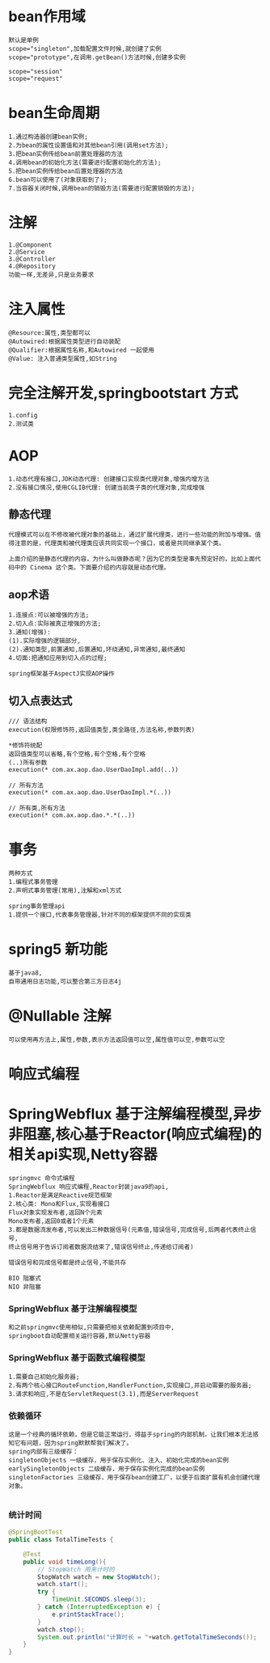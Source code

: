# bean作用域

```text
默认是单例
scope="singleton",加载配置文件时候,就创建了实例
scope="prototype",在调用.getBean()方法时候,创建多实例

scope="session"
scope="request"
```

# bean生命周期

```text
1.通过构造器创建bean实例;
2.为bean的属性设置值和对其他bean引用(调用set方法);
3.把bean实例传给bean前置处理器的方法
4.调用bean的初始化方法(需要进行配置初始化的方法);
5.把bean实例传给bean后置处理器的方法
6.bean可以使用了(对象获取到了);
7.当容器关闭时候,调用bean的销毁方法(需要进行配置销毁的方法);
```

# 注解

```text
1.@Component
2.@Service
3.@Controller
4.@Repository
功能一样,无差异,只是业务要求
```

# 注入属性

```text
@Resource:属性,类型都可以
@Autowired:根据属性类型进行自动装配
@Qualifier:根据属性名称,和Autowired 一起使用
@Value: 注入普通类型属性,如String
```

# 完全注解开发,springbootstart 方式

```text
1.config
2.测试类
```

# AOP

```text
1.动态代理有接口,JDK动态代理: 创建接口实现类代理对象,增强内增方法
2.没有接口情况,使用CGLIB代理: 创建当前类子类的代理对象,完成增强

```

## 静态代理

```text
代理模式可以在不修改被代理对象的基础上，通过扩展代理类，进行一些功能的附加与增强。值得注意的是，代理类和被代理类应该共同实现一个接口，或者是共同继承某个类。

上面介绍的是静态代理的内容，为什么叫做静态呢？因为它的类型是事先预定好的，比如上面代码中的 Cinema 这个类。下面要介绍的内容就是动态代理。
```

## aop术语

```text
1.连接点:可以被增强的方法;
2.切入点:实际被真正增强的方法;
3.通知(增强):
(1).实际增强的逻辑部分,
(2).通知类型,前置通知,后置通知,环绕通知,异常通知,最终通知
4.切面:把通知应用到切入点的过程;
```

```text
spring框架基于AspectJ实现AOP操作

```

## 切入点表达式

```text
/// 语法结构
execution(权限修饰符,返回值类型,类全路径,方法名称,参数列表)

*修饰符统配
返回值类型可以省略,有个空格,有个空格,有个空格
(..)所有参数
execution(* com.ax.aop.dao.UserDaoImpl.add(..))

// 所有方法
execution(* com.ax.aop.dao.UserDaoImpl.*(..))

// 所有类,所有方法
execution(* com.ax.aop.dao.*.*(..))
```

# 事务

```text
两种方式
1.编程式事务管理
2.声明式事务管理(常用),注解和xml方式

spring事务管理api
1.提供一个接口,代表事务管理器,针对不同的框架提供不同的实现类
```

# spring5 新功能

```text
基于java8,
自带通用日志功能,可以整合第三方日志4j
```

# @Nullable 注解

```text
可以使用再方法上,属性,参数,表示方法返回值可以空,属性值可以空,参数可以空
```

# 响应式编程

# SpringWebflux 基于注解编程模型,异步非阻塞,核心基于Reactor(响应式编程)的相关api实现,Netty容器

```text
springmvc 命令式编程
SpringWebflux 响应式编程,Reactor封装java9的api,
1.Reactor是满足Reactive规范框架
2.核心类: Mono和Flux,实现看接口
Flux对象实现发布者,返回N个元素
Mono发布者,返回0或者1个元素
3.都是数据流发布者,可以发出三种数据信号(元素值,错误信号,完成信号,后两者代表终止信号,
终止信号用于告诉订阅者数据流结束了,错误信号终止,传递给订阅者)
```

```text
错误信号和完成信号都是终止信号,不能共存
```

```text
BIO 阻塞式
NIO 非阻塞
```

### SpringWebflux 基于注解编程模型

```text
和之前springmvc使用相似,只需要把相关依赖配置到项目中,
springboot自动配置相关运行容器,默认Netty容器
```

### SpringWebflux 基于函数式编程模型

```text
1.需要自己初始化服务器;
2.有两个核心接口RouteFunction,HandlerFunction,实现接口,并启动需要的服务器;
3.请求和响应,不是在ServletRequest(3.1),而是ServerRequest

```
### 依赖循环

```text
这是一个经典的循环依赖，但是它能正常运行，得益于spring的内部机制，让我们根本无法感知它有问题，因为spring默默帮我们解决了。
spring内部有三级缓存：
singletonObjects 一级缓存，用于保存实例化、注入、初始化完成的bean实例
earlySingletonObjects 二级缓存，用于保存实例化完成的bean实例
singletonFactories 三级缓存，用于保存bean创建工厂，以便于后面扩展有机会创建代理对象。


```

### 统计时间
```java
@SpringBootTest
public class TotalTimeTests {

    @Test
    public void timeLong(){
        // StopWatch 用来计时的
        StopWatch watch = new StopWatch();
        watch.start();
        try {
            TimeUnit.SECONDS.sleep(3);
        } catch (InterruptedException e) {
            e.printStackTrace();
        }
        watch.stop();
        System.out.println("计算时长 = "+watch.getTotalTimeSeconds());
    }
}
```
